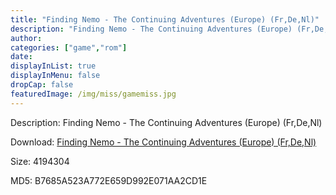 ```yaml
---
title: "Finding Nemo - The Continuing Adventures (Europe) (Fr,De,Nl)"
description: "Finding Nemo - The Continuing Adventures (Europe) (Fr,De,Nl)"
author: 
categories: ["game","rom"]
date: 
displayInList: true
displayInMenu: false
dropCap: false
featuredImage: /img/miss/gamemiss.jpg
---
```


Description: Finding Nemo - The Continuing Adventures (Europe) (Fr,De,Nl)

Download: <a style="text-decoration:underline;" href="https://mega.nz/#!bfQWEQ4K!EmhE6oHLaZiSGy1b-57r9Vk676vRwkrOfa_Xkylaq64" target = "_blank" rel = "nofollow" > Finding Nemo - The Continuing Adventures (Europe) (Fr,De,Nl)</a>

Size: 4194304

MD5: B7685A523A772E659D992E071AA2CD1E

